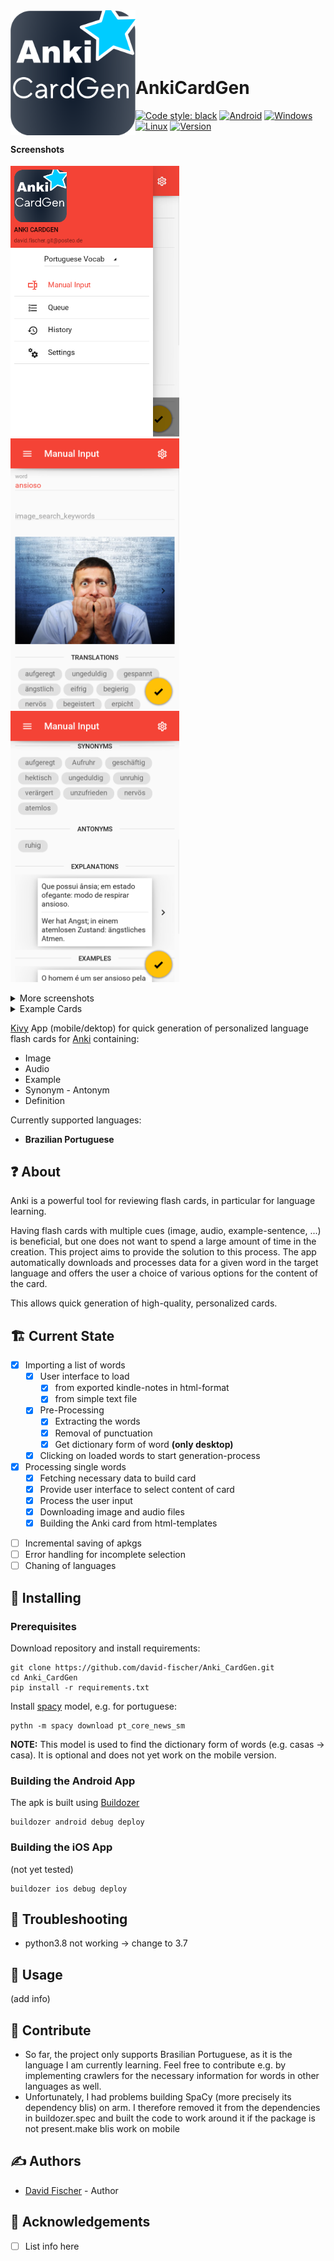 <div>
<img align="left" height=200 src="src/assets/AnkiCardGen.png">
</br>
</br>
</br>
</br>
<h1>AnkiCardGen</h1>
</div>

[![Code style: black](https://img.shields.io/badge/code%20style-black-000000.svg)](https://github.com/psf/black) [![Android](https://img.shields.io/github/workflow/status/david-fischer/Anki_CardGen/build%20android/master?label=android%20build)]() [![Windows](https://img.shields.io/github/workflow/status/david-fischer/Anki_CardGen/build%20windows/master?label=windows%20build)]()[![Linux](https://img.shields.io/github/workflow/status/david-fischer/Anki_CardGen/build%20linux/master?label=linux%20build)]() [![Version](https://img.shields.io/github/v/release/david-fischer/Anki_CardGen?label=version)]()
#### Screenshots

<img src="screenshots/0-nav-drawer-open.png" width=270>&nbsp;<img src="screenshots/1-word.png" width=270>&nbsp;<img src="screenshots/2-word.png" width=270>&nbsp;<!--  -->
<details>
<summary>More screenshots</summary>
<img src="screenshots/3-word-images.png" width=270>&nbsp;<img src="screenshots/4-import.png" width=270>&nbsp;<img src="screenshots/5-export.png" width=270>&nbsp;</details>
<details>
<summary>Example Cards</summary>
<h3>casa</h3>
    <img src="screenshots/casa/meaning-pt_back.png" width=270>
    <img src="screenshots/casa/meaning-pt_front.png" width=270>
    <img src="screenshots/casa/pt-meaning_front.png" width=270>
<h3>comecar</h3>
    <img src="screenshots/comecar/meaning-pt_back.png" width=270>
    <img src="screenshots/comecar/meaning-pt_front.png" width=270>
    <img src="screenshots/comecar/pt-meaning_front.png" width=270>
<h3>convite</h3>
    <img src="screenshots/convite/meaning-pt_back.png" width=270>
    <img src="screenshots/convite/meaning-pt_front.png" width=270>
    <img src="screenshots/convite/pt-meaning_front.png" width=270>
</details>



[Kivy](https://kivy.org/) App (mobile/dektop) for quick generation of personalized language flash cards for [Anki](https://apps.ankiweb.net/) containing:

* Image
* Audio
* Example
* Synonym - Antonym
* Definition

Currently supported languages:
* **Brazilian Portuguese**

## ❓ About

Anki is a powerful tool for reviewing flash cards, in particular for language learning.

Having flash cards with multiple cues (image, audio, example-sentence, ...) is beneficial, but one does not want to spend a large amount of time in the creation. This project aims to provide the solution to this process. The app automatically downloads and processes data for a given word in the target language and offers the user a choice of various options for the content of the card.

This allows quick generation of high-quality, personalized cards.

## 🏗 Current State

* [x] Importing a list of words
    * [x] User interface to load
        * [x] from exported kindle-notes in html-format
        * [x] from simple text file
    * [x] Pre-Processing
        * [x] Extracting the words
        * [x] Removal of punctuation
        * [x] Get dictionary form of word **(only desktop)**
    * [x] Clicking on loaded words to start generation-process
* [x] Processing single words
    * [x] Fetching necessary data to build card
    * [x] Provide user interface to select content of card
    * [x] Process the user input
    * [x] Downloading image and audio files
    * [x] Building the Anki card from html-templates

- [ ] Incremental saving of apkgs
- [ ] Error handling for incomplete selection
- [ ] Chaning of languages

## 🚧 Installing

### Prerequisites

Download repository and install requirements:

```
git clone https://github.com/david-fischer/Anki_CardGen.git
cd Anki_CardGen
pip install -r requirements.txt
```

Install [spacy](https://github.com/explosion/spaCy) model, e.g. for portuguese:

```
pythn -m spacy download pt_core_news_sm
```

**NOTE:** This model is used to find the dictionary form of words (e.g. casas -> casa). It is optional and does not yet work on the mobile version.

### Building the Android App

The apk is built using [Buildozer](https://buildozer.readthedocs.io/en/latest/)
```
buildozer android debug deploy
```

### Building the iOS App
(not yet tested)
```
buildozer ios debug deploy
```

## 🎯 Troubleshooting

* python3.8 not working -> change to 3.7

## 🔧 Usage
(add info)

## 🚀 Contribute
* So far, the project only supports Brasilian Portuguese, as it is the language I am currently learning.
  Feel free to contribute e.g. by implementing crawlers for the necessary information for words in other languages as well.
* Unfortunately, I had problems building SpaCy (more precisely its dependency blis) on arm. I therefore removed it from the dependencies in buildozer.spec and built the code to work around it if the package is not present.make blis work on mobile

## ✍️ Authors
- [David Fischer](https://github.com/david-fischer) - Author

## 🎉 Acknowledgements

* [ ] List info here

